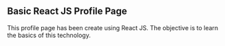 ## Basic React JS Profile Page

This profile page has been create using React JS.
The objective is to learn the basics of this technology.

